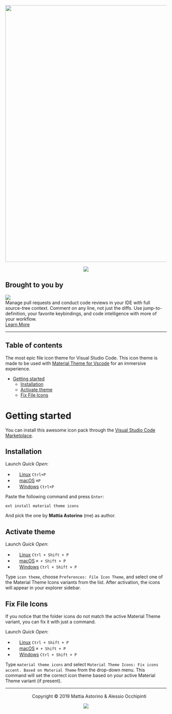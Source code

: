 <p align="center"><img width="800px" src="https://i.ibb.co/fdDRkWb/Frame.jpg"></p>
<p align="center">
<a href="https://a.paddle.com/v2/click/16413/37697?link=1227"><img src="https://img.shields.io/badge/Supported%20by-VSCode%20Power%20User%20Course%20%E2%86%92-gray.svg?colorA=655BE1&colorB=4F44D6&style=for-the-badge"/></a>
</p>

## Brought to you by

<p><a title="Try CodeStream" href="https://sponsorlink.codestream.com/?utm_source=vscmarket&amp;utm_campaign=equin_material_icons&amp;utm_medium=banner"><img src="https://alt-images.codestream.com/codestream_logo_equin_material_icons.png"></a></br>
Manage pull requests and conduct code reviews in your IDE with full source-tree context. Comment on any line, not just the diffs. Use jump-to-definition, your favorite keybindings, and code intelligence with more of your workflow.<br> <a title="Try CodeStream" href="https://sponsorlink.codestream.com/?utm_source=vscmarket&amp;utm_campaign=equin_material_icons&amp;utm_medium=banner">Learn More</a></p>

---
## Table of contents

The most epic file icon theme for Visual Studio Code. This icon theme is made to be used with [Material Theme for Vscode](https://material-theme.site/) for an immersive experience.

- [Getting started](#getting-started)
  - [Installation](#installation)
  - [Activate theme](#activate-theme)
  - [Fix File Icons](#fix-file-icons)

# Getting started

You can install this awesome icon pack through the [Visual Studio Code Marketplace](https://marketplace.visualstudio.com/items?itemName=Equinusocio.vsc-material-theme-icons).

## Installation

Launch *Quick Open*:
  - <img src="https://www.kernel.org/theme/images/logos/favicon.png" width=16 height=16/> <a href="https://code.visualstudio.com/shortcuts/keyboard-shortcuts-linux.pdf">Linux</a> `Ctrl+P`
  - <img src="https://developer.apple.com/favicon.ico" width=16 height=16/> <a href="https://code.visualstudio.com/shortcuts/keyboard-shortcuts-macos.pdf">macOS</a> `⌘P`
  - <img src="https://www.microsoft.com/favicon.ico" width=16 height=16/> <a href="https://code.visualstudio.com/shortcuts/keyboard-shortcuts-windows.pdf">Windows</a> `Ctrl+P`

Paste the following command and press `Enter`:

```shell
ext install material theme icons
```

And pick the one by **Mattia Astorino** (me) as author.


## Activate theme

Launch *Quick Open*:

  - <img src="https://www.kernel.org/theme/images/logos/favicon.png" width=16 height=16/> <a href="https://code.visualstudio.com/shortcuts/keyboard-shortcuts-linux.pdf">Linux</a> `Ctrl + Shift + P`
  - <img src="https://developer.apple.com/favicon.ico" width=16 height=16/> <a href="https://code.visualstudio.com/shortcuts/keyboard-shortcuts-macos.pdf">macOS</a> `⌘ + Shift + P`
  - <img src="https://www.microsoft.com/favicon.ico" width=16 height=16/> <a href="https://code.visualstudio.com/shortcuts/keyboard-shortcuts-windows.pdf">Windows</a> `Ctrl + Shift + P`

Type `icon theme`, choose `Preferences: File Icon Theme`, and select one of the Material Theme Icons variants from the list. After activation, the icons will appear in your explorer sidebar.

## Fix File Icons

If you notice that the folder icons do not match the active Material Theme variant, you can fix it with just a command.

Launch *Quick Open*:

  - <img src="https://www.kernel.org/theme/images/logos/favicon.png" width=16 height=16/> <a href="https://code.visualstudio.com/shortcuts/keyboard-shortcuts-linux.pdf">Linux</a> `Ctrl + Shift + P`
  - <img src="https://developer.apple.com/favicon.ico" width=16 height=16/> <a href="https://code.visualstudio.com/shortcuts/keyboard-shortcuts-macos.pdf">macOS</a> `⌘ + Shift + P`
  - <img src="https://www.microsoft.com/favicon.ico" width=16 height=16/> <a href="https://code.visualstudio.com/shortcuts/keyboard-shortcuts-windows.pdf">Windows</a> `Ctrl + Shift + P`

Type `material theme icons` and select `Material Theme Icons: Fix icons accent. Based on Material Theme` from the drop-down menu. This command will set the correct icon theme based on your active Material Theme variant (if present).

---

<p align="center"> <img src="https://equinusocio.gallerycdn.vsassets.io/extensions/equinusocio/vsc-material-theme/2.6.3/1545853656074/Microsoft.VisualStudio.Services.Icons.Default" width=16 height=16/> Copyright &copy; 2019 Mattia Astorino & Alessio Occhipinti</p>

<p align="center"><a href="http://www.apache.org/licenses/LICENSE-2.0"><img src="https://img.shields.io/badge/License-Apache_2.0-5E81AC.svg?style=flat-square"/></a></p>
